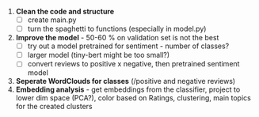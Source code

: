 1. **Clean the code and structure**
 	- [ ] create main.py
 	- [ ] turn the spaghetti to functions (especially in model.py)
2. **Improve the model** - 50-60 % on validation set is not the best
 	- [ ] try out a model pretrained for sentiment - number of classes?
 	- [ ] larger model (tiny-bert might be too small?)
	- [ ] convert reviews to positive x negative, then pretrained sentiment model
3. **Seperate WordClouds for classes** (/positive and negative reviews)
4. **Embedding analysis** - get embeddings from the classifier, project to lower dim space (PCA?), color based on Ratings, clustering, main topics for the created clusters
